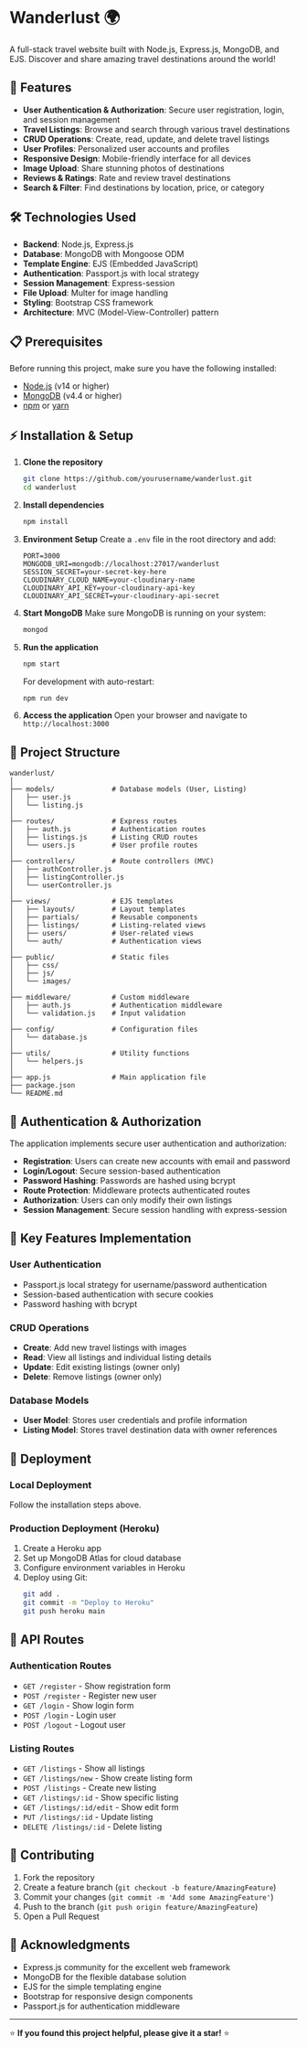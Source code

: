 # Wanderlust 🌍

A full-stack travel website built with Node.js, Express.js, MongoDB, and EJS. Discover and share amazing travel destinations around the world!

## 🚀 Features

- **User Authentication & Authorization**: Secure user registration, login, and session management
- **Travel Listings**: Browse and search through various travel destinations
- **CRUD Operations**: Create, read, update, and delete travel listings
- **User Profiles**: Personalized user accounts and profiles
- **Responsive Design**: Mobile-friendly interface for all devices
- **Image Upload**: Share stunning photos of destinations
- **Reviews & Ratings**: Rate and review travel destinations
- **Search & Filter**: Find destinations by location, price, or category

## 🛠️ Technologies Used

- **Backend**: Node.js, Express.js
- **Database**: MongoDB with Mongoose ODM
- **Template Engine**: EJS (Embedded JavaScript)
- **Authentication**: Passport.js with local strategy
- **Session Management**: Express-session
- **File Upload**: Multer for image handling
- **Styling**: Bootstrap CSS framework
- **Architecture**: MVC (Model-View-Controller) pattern

## 📋 Prerequisites

Before running this project, make sure you have the following installed:

- [Node.js](https://nodejs.org/) (v14 or higher)
- [MongoDB](https://www.mongodb.com/) (v4.4 or higher)
- [npm](https://www.npmjs.com/) or [yarn](https://yarnpkg.com/)

## ⚡ Installation & Setup

1. **Clone the repository**
   ```bash
   git clone https://github.com/yourusername/wanderlust.git
   cd wanderlust
   ```

2. **Install dependencies**
   ```bash
   npm install
   ```

3. **Environment Setup**
   Create a `.env` file in the root directory and add:
   ```env
   PORT=3000
   MONGODB_URI=mongodb://localhost:27017/wanderlust
   SESSION_SECRET=your-secret-key-here
   CLOUDINARY_CLOUD_NAME=your-cloudinary-name
   CLOUDINARY_API_KEY=your-cloudinary-api-key
   CLOUDINARY_API_SECRET=your-cloudinary-api-secret
   ```

4. **Start MongoDB**
   Make sure MongoDB is running on your system:
   ```bash
   mongod
   ```

5. **Run the application**
   ```bash
   npm start
   ```
   
   For development with auto-restart:
   ```bash
   npm run dev
   ```

6. **Access the application**
   Open your browser and navigate to `http://localhost:3000`

## 📁 Project Structure

```
wanderlust/
│
├── models/              # Database models (User, Listing)
│   ├── user.js
│   └── listing.js
│
├── routes/              # Express routes
│   ├── auth.js          # Authentication routes
│   ├── listings.js      # Listing CRUD routes
│   └── users.js         # User profile routes
│
├── controllers/         # Route controllers (MVC)
│   ├── authController.js
│   ├── listingController.js
│   └── userController.js
│
├── views/               # EJS templates
│   ├── layouts/         # Layout templates
│   ├── partials/        # Reusable components
│   ├── listings/        # Listing-related views
│   ├── users/           # User-related views
│   └── auth/            # Authentication views
│
├── public/              # Static files
│   ├── css/
│   ├── js/
│   └── images/
│
├── middleware/          # Custom middleware
│   ├── auth.js          # Authentication middleware
│   └── validation.js    # Input validation
│
├── config/              # Configuration files
│   └── database.js
│
├── utils/               # Utility functions
│   └── helpers.js
│
├── app.js               # Main application file
├── package.json
└── README.md
```

## 🔐 Authentication & Authorization

The application implements secure user authentication and authorization:

- **Registration**: Users can create new accounts with email and password
- **Login/Logout**: Secure session-based authentication
- **Password Hashing**: Passwords are hashed using bcrypt
- **Route Protection**: Middleware protects authenticated routes
- **Authorization**: Users can only modify their own listings
- **Session Management**: Secure session handling with express-session

## 🎨 Key Features Implementation

### User Authentication
- Passport.js local strategy for username/password authentication
- Session-based authentication with secure cookies
- Password hashing with bcrypt

### CRUD Operations
- **Create**: Add new travel listings with images
- **Read**: View all listings and individual listing details
- **Update**: Edit existing listings (owner only)
- **Delete**: Remove listings (owner only)

### Database Models
- **User Model**: Stores user credentials and profile information
- **Listing Model**: Stores travel destination data with owner references

## 🚀 Deployment

### Local Deployment
Follow the installation steps above.

### Production Deployment (Heroku)
1. Create a Heroku app
2. Set up MongoDB Atlas for cloud database
3. Configure environment variables in Heroku
4. Deploy using Git:
   ```bash
   git add .
   git commit -m "Deploy to Heroku"
   git push heroku main
   ```

## 📖 API Routes

### Authentication Routes
- `GET /register` - Show registration form
- `POST /register` - Register new user
- `GET /login` - Show login form
- `POST /login` - Login user
- `POST /logout` - Logout user

### Listing Routes
- `GET /listings` - Show all listings
- `GET /listings/new` - Show create listing form
- `POST /listings` - Create new listing
- `GET /listings/:id` - Show specific listing
- `GET /listings/:id/edit` - Show edit form
- `PUT /listings/:id` - Update listing
- `DELETE /listings/:id` - Delete listing

## 🤝 Contributing

1. Fork the repository
2. Create a feature branch (`git checkout -b feature/AmazingFeature`)
3. Commit your changes (`git commit -m 'Add some AmazingFeature'`)
4. Push to the branch (`git push origin feature/AmazingFeature`)
5. Open a Pull Request


## 🙏 Acknowledgments

- Express.js community for the excellent web framework
- MongoDB for the flexible database solution
- EJS for the simple templating engine
- Bootstrap for responsive design components
- Passport.js for authentication middleware

---

⭐ **If you found this project helpful, please give it a star!** ⭐
